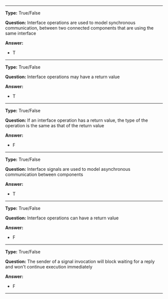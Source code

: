 ----

__Type:__  True/False
 
__Question:__  Interface operations are used to model synchronous communication, between two connected components that are using the same interface
 
__Answer:__
  - T
  

----

__Type:__  True/False
 
__Question:__  Interface operations may have a return value
 
__Answer:__
  - T
  

----

__Type:__  True/False
 
__Question:__  If an interface operation has a return value, the type of the operation is the same as that of the return value
 
__Answer:__
  - F
  

----

__Type:__  True/False
 
__Question:__  Interface signals are used to model asynchronous communication between components
 
__Answer:__
  - T
  

----

__Type:__  True/False
 
__Question:__  Interface operations can have a return value
 
__Answer:__
  - F
  

----

__Type:__  True/False
 
__Question:__  The sender of a signal invocation will block waiting for a reply and won't continue execution immediately
 
__Answer:__
  - F
  

----

